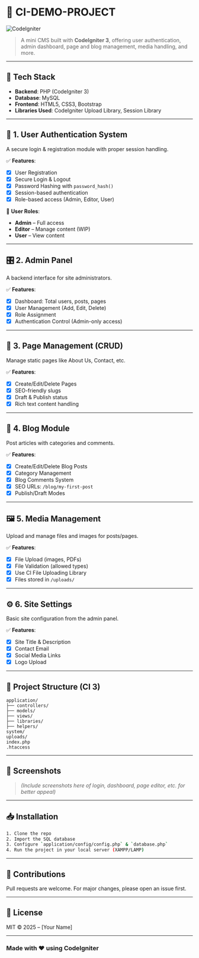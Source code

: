
# 🚀 CI-DEMO-PROJECT

![CodeIgniter](https://upload.wikimedia.org/wikipedia/commons/8/8b/CodeIgniter_logo.svg)
> A mini CMS built with **CodeIgniter 3**, offering user authentication, admin dashboard, page and blog management, media handling, and more.

---

## 🧰 Tech Stack
- **Backend**: PHP (CodeIgniter 3)
- **Database**: MySQL
- **Frontend**: HTML5, CSS3, Bootstrap
- **Libraries Used**: CodeIgniter Upload Library, Session Library

---

## 🔐 1. User Authentication System
A secure login & registration module with proper session handling.

✅ **Features**:
- [x] User Registration  
- [x] Secure Login & Logout  
- [x] Password Hashing with `password_hash()`  
- [x] Session-based authentication  
- [x] Role-based access (Admin, Editor, User)

🧑 **User Roles**:
- **Admin** – Full access  
- **Editor** – Manage content (WIP)  
- **User** – View content  

---

## 🎛️ 2. Admin Panel

A backend interface for site administrators.

✅ **Features**:
- [x] Dashboard: Total users, posts, pages  
- [x] User Management (Add, Edit, Delete)  
- [x] Role Assignment  
- [x] Authentication Control (Admin-only access)

---

## 📄 3. Page Management (CRUD)

Manage static pages like About Us, Contact, etc.

✅ **Features**:
- [x] Create/Edit/Delete Pages  
- [x] SEO-friendly slugs  
- [x] Draft & Publish status  
- [x] Rich text content handling  

---

## 📝 4. Blog Module

Post articles with categories and comments.

✅ **Features**:
- [x] Create/Edit/Delete Blog Posts  
- [x] Category Management  
- [x] Blog Comments System  
- [x] SEO URLs: `/blog/my-first-post`  
- [x] Publish/Draft Modes  

---

## 🖼️ 5. Media Management

Upload and manage files and images for posts/pages.

✅ **Features**:
- [x] File Upload (images, PDFs)  
- [x] File Validation (allowed types)  
- [x] Use CI File Uploading Library  
- [x] Files stored in `/uploads/`  

---

## ⚙️ 6. Site Settings

Basic site configuration from the admin panel.

✅ **Features**:
- [x] Site Title & Description  
- [x] Contact Email  
- [x] Social Media Links  
- [x] Logo Upload  

---

## 📂 Project Structure (CI 3)

```
application/
├── controllers/
├── models/
├── views/
├── libraries/
├── helpers/
system/
uploads/
index.php
.htaccess
```

---

## 📸 Screenshots

> *(Include screenshots here of login, dashboard, page editor, etc. for better appeal)*

---

## 📥 Installation

```bash
1. Clone the repo
2. Import the SQL database
3. Configure `application/config/config.php` & `database.php`
4. Run the project in your local server (XAMPP/LAMP)
```

---

## 🙌 Contributions

Pull requests are welcome. For major changes, please open an issue first.

---

## 📄 License

MIT © 2025 – [Your Name]

---

### Made with ❤️ using CodeIgniter
